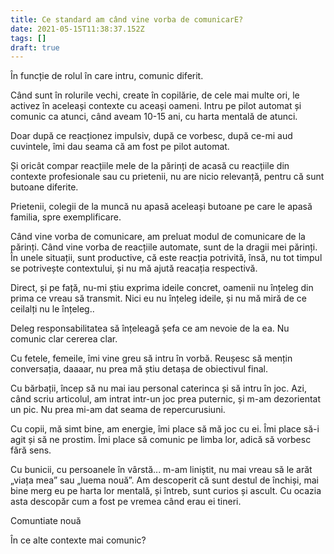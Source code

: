```yaml
---
title: Ce standard am când vine vorba de comunicarE?
date: 2021-05-15T11:38:37.152Z
tags: []
draft: true
---
```

În funcție de rolul în care intru, comunic diferit. 

Când sunt în rolurile vechi, create în copilărie, de cele mai multe ori, le activez în aceleași contexte cu aceași oameni. Intru pe pilot automat și comunic ca atunci, când aveam 10-15 ani, cu harta mentală de atunci.

Doar după ce reacționez impulsiv, după ce vorbesc, după ce-mi aud cuvintele, îmi dau seama că am fost pe pilot automat.

Și oricât compar reacțiile mele de la părinți de acasă cu reacțiile din contexte profesionale sau cu prietenii, nu are nicio relevanță, pentru că sunt butoane diferite.

Prietenii, colegii de la muncă nu apasă aceleași butoane pe care le apasă familia, spre exemplificare.

Când vine vorba de comunicare, am preluat modul de comunicare de la părinți. Când vine vorba de reacțiile automate, sunt de la dragii mei părinți. În unele situații, sunt productive, că este reacția potrivită, însă, nu tot timpul se potrivește contextului, și nu mă ajută reacația respectivă.

Direct, și pe față, nu-mi știu exprima ideile concret, oamenii nu înțeleg din prima ce vreau să transmit. Nici eu nu înțeleg ideile, și nu mă miră de ce ceilalți nu le înțeleg..

Deleg responsabilitatea să înțeleagă șefa ce am nevoie de la ea. Nu comunic clar cererea clar.

Cu fetele, femeile, îmi vine greu să intru în vorbă. Reușesc să mențin conversația, daaaar, nu prea mă știu detașa de obiectivul final.

Cu bărbații, încep să nu mai iau personal caterinca și să intru în joc. Azi, când scriu articolul, am intrat intr-un joc prea puternic, și m-am dezorientat un pic. Nu prea mi-am dat seama de repercurusiuni.

Cu copii, mă simt bine, am energie, îmi place să mă joc cu ei. Îmi place să-i agit și să ne prostim. Îmi place să comunic pe limba lor, adică să vorbesc fără sens.

Cu bunicii, cu persoanele în vârstă... m-am liniștit, nu mai vreau să le arăt „viața mea” sau „luema nouă”. Am descoperit că sunt destul de închiși, mai bine merg eu pe harta lor mentală, și întreb, sunt curios și ascult. Cu ocazia asta descopăr cum a fost pe vremea când erau ei tineri.

Comuntiate nouă



În ce alte contexte mai comunic?